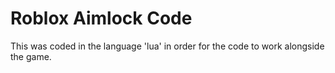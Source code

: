 # Roblox Aimlock Code

This was coded in the language 'lua' in order for the code to work alongside the game.

